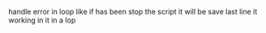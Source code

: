 handle error in loop like if has been stop the script it will be save last line it working in it in a lop